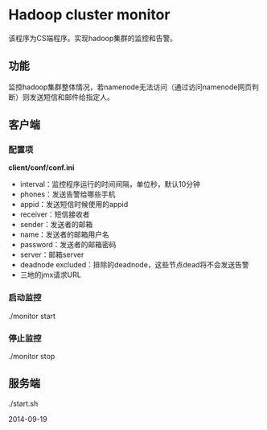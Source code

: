 # Hadoop cluster monitor
该程序为CS端程序。实现hadoop集群的监控和告警。

## 功能

监控hadoop集群整体情况，若namenode无法访问（通过访问namenode网页判断）则发送短信和邮件给指定人。

## 客户端

### 配置项

**client/conf/conf.ini**

*	interval：监控程序运行的时间间隔，单位秒，默认10分钟
*	phones：发送告警给哪些手机
*	appid：发送短信时候使用的appid
*	receiver：短信接收者
*	sender：发送者的邮箱
*	name：发送者的邮箱用户名
*	password：发送者的邮箱密码
*	server：邮箱server
*	deadnode excluded：排除的deadnode，这些节点dead将不会发送告警
*	三地的jmx请求URL

### 启动监控
./monitor start

### 停止监控

./monitor stop

## 服务端

./start.sh

2014-09-19

